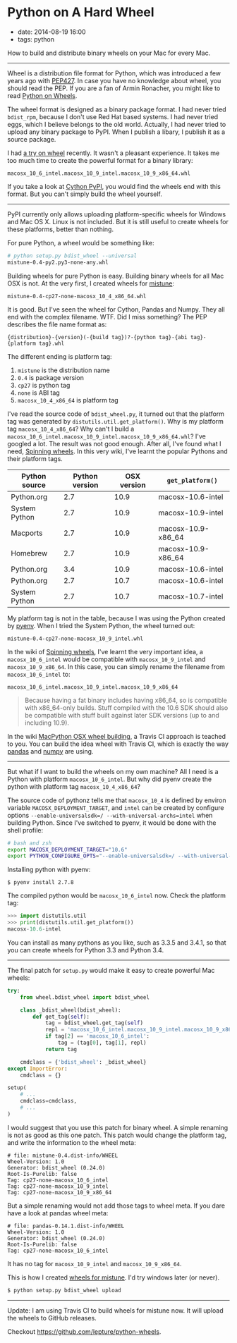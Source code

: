 # Python on A Hard Wheel

- date: 2014-08-19 16:00
- tags: python

How to build and distribute binary wheels on your Mac for every Mac.

----

Wheel is a distribution file format for Python, which was introduced a few
years ago with [PEP427](http://legacy.python.org/dev/peps/pep-0427/). In
case you have no knowledge about wheel, you should read the PEP. If you are
a fan of Armin Ronacher, you might like to read [Python on Wheels](http://lucumr.pocoo.org/2014/1/27/python-on-wheels/).

The wheel format is designed as a binary package format. I had never tried
`bdist_rpm`, because I don't use Red Hat based systems. I had never tried
eggs, which I believe belongs to the old world. Actually, I had never tried
to upload any binary package to PyPI. When I publish a libary, I publish it
as a source package.

I had [a try on wheel](https://github.com/lepture/mistune/issues/3) recently.
It wasn't a pleasant experience. It takes me too much time to create the
powerful format for a binary library:

```
macosx_10_6_intel.macosx_10_9_intel.macosx_10_9_x86_64.whl
```

If you take a look at [Cython PyPI](https://pypi.python.org/pypi/Cython),
you would find the wheels end with this format. But you can't simply build
the wheel yourself.

---

PyPI currently only allows uploading platform-specific wheels for Windows
and Mac OS X. Linux is not included. But it is still useful to create
wheels for these platforms, better than nothing.

For pure Python, a wheel would be something like:

```bash
# python setup.py bdist_wheel --universal
mistune-0.4-py2.py3-none-any.whl
```

Building wheels for pure Python is easy. Building binary wheels for all Mac
OSX is not. At the very first, I created wheels for [mistune](https://github.com/lepture/mistune):

```
mistune-0.4-cp27-none-macosx_10_4_x86_64.whl
```

It is good. But I've seen the wheel for Cython, Pandas and Numpy. They all
end with the complex filename. WTF. Did I miss something? The PEP describes
the file name format as:

```
{distribution}-{version}(-{build tag})?-{python tag}-{abi tag}-{platform tag}.whl
```

The different ending is platform tag:

1. `mistune` is the distribution name
2. `0.4` is package version
3. `cp27` is python tag
4. `none` is ABI tag
5. `macosx_10_4_x86_64` is platform tag

I've read the source code of `bdist_wheel.py`, it turned out that the platform tag
was generated by `distutils.util.get_platform()`. Why is my platform tag `macosx_10_4_x86_64`?
Why can't I build a `macosx_10_6_intel.macosx_10_9_intel.macosx_10_9_x86_64.whl`?
I've googled a lot. The result was not good enough. After all, I've found what I need,
[Spinning wheels](https://github.com/MacPython/wiki/wiki/Spinning-wheels). In this
very wiki, I've learnt the popular Pythons and their platform tags.


| Python source | Python version | OSX version | ``get_platform()`` |
| --------------|----------------|-------------|--------------------|
| Python.org    | 2.7            | 10.9        | macosx-10.6-intel  |
| System Python | 2.7            | 10.9        | macosx-10.9-intel  |
| Macports      | 2.7            | 10.9        | macosx-10.9-x86\_64 |
| Homebrew      | 2.7            | 10.9        | macosx-10.9-x86\_64 |
| Python.org    | 3.4            | 10.9        | macosx-10.6-intel  |
| Python.org    | 2.7            | 10.7        | macosx-10.6-intel  |
| System Python | 2.7            | 10.7        | macosx-10.7-intel  |

My platform tag is not in the table, because I was using the Python created by
[pyenv](https://github.com/yyuu/pyenv). When I tried the System Python, the
wheel turned out:

```
mistune-0.4-cp27-none-macosx_10_9_intel.whl
```

In the wiki of [Spinning wheels](https://github.com/MacPython/wiki/wiki/Spinning-wheels),
I've learnt the very important idea, a `macosx_10_6_intel` would be compatible
with `macosx_10_9_intel` and `macosx_10_9_x86_64`. In this case, you can simply
rename the filename from `macosx_10_6_intel` to:

```
macosx_10_6_intel.macosx_10_9_intel.macosx_10_9_x86_64
```

> Because having a fat binary includes having x86_64, so is compatible with
> x86_64-only builds. Stuff compiled with the 10.6 SDK should also be
> compatible with stuff built against later SDK versions
> (up to and including 10.9). 

In the wiki [MacPython OSX wheel building](https://github.com/MacPython/wiki/wiki/Wheel-building),
a Travis CI approach is teached to you. You can build the idea wheel with
Travis CI, which is exactly the way [pandas](https://github.com/MacPython/pandas-wheels)
and [numpy](https://github.com/MacPython/numpy-wheels) are using.

---

But what if I want to build the wheels on my own machine? All I need is a
Python with platform `macosx_10_6_intel`. But why did pyenv create the python
with platform tag `macosx_10_4_x86_64`?

The source code of pythonz tells me that `macosx_10_4` is defined by environ
variable `MACOSX_DEPLOYMENT_TARGET`, and `intel` can be created by configure
options `--enable-universalsdk=/ --with-universal-archs=intel` when building
Python. Since I've switched to pyenv, it would be done with the shell profile:

```bash
# bash and zsh
export MACOSX_DEPLOYMENT_TARGET="10.6"
export PYTHON_CONFIGURE_OPTS="--enable-universalsdk=/ --with-universal-archs=intel"
```

Installing python with pyenv:

```
$ pyenv install 2.7.8
```

The compiled python would be `macosx_10_6_intel` now. Check the platform tag:

```python
>>> import distutils.util
>>> print(distutils.util.get_platform())
macosx-10.6-intel
```

You can install as many pythons as you like, such as 3.3.5 and 3.4.1, so that
you can create wheels for Python 3.3 and Python 3.4.

---

The final patch for `setup.py` would make it easy to create powerful Mac
wheels:

```python
try:
    from wheel.bdist_wheel import bdist_wheel

    class _bdist_wheel(bdist_wheel):
        def get_tag(self):
            tag = bdist_wheel.get_tag(self)
            repl = 'macosx_10_6_intel.macosx_10_9_intel.macosx_10_9_x86_64'
            if tag[2] == 'macosx_10_6_intel':
                tag = (tag[0], tag[1], repl)
            return tag

    cmdclass = {'bdist_wheel': _bdist_wheel}
except ImportError:
    cmdclass = {}

setup(
    # ...
    cmdclass=cmdclass,
    # ...
)
```

I would suggest that you use this patch for binary wheel. A simple renaming
is not as good as this one patch. This patch would change the platform tag,
and write the information to the wheel meta:

```
# file: mistune-0.4.dist-info/WHEEL
Wheel-Version: 1.0
Generator: bdist_wheel (0.24.0)
Root-Is-Purelib: false
Tag: cp27-none-macosx_10_6_intel
Tag: cp27-none-macosx_10_9_intel
Tag: cp27-none-macosx_10_9_x86_64
```

But a simple renaming would not add those tags to wheel meta. If you dare
have a look at pandas wheel meta:

```
# file: pandas-0.14.1.dist-info/WHEEL
Wheel-Version: 1.0
Generator: bdist_wheel (0.24.0)
Root-Is-Purelib: false
Tag: cp27-none-macosx_10_6_intel
```

It has no tag for `macosx_10_9_intel` and `macosx_10_9_x86_64`.

This is how I created [wheels for mistune](https://pypi.python.org/pypi/mistune).
I'd try windows later (or never).

```bash
$ python setup.py bdist_wheel upload
```

---

Update: I am using Travis CI to build wheels for mistune now. It will upload
the wheels to GitHub releases.

Checkout <https://github.com/lepture/python-wheels>.
